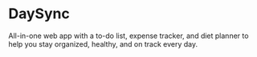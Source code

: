 # DaySync
All-in-one web app with a to-do list, expense tracker, and diet planner to help you stay organized, healthy, and on track every day.
